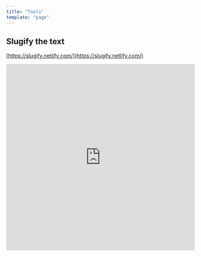 ```yaml
---
title: "Tools"
template: "page"
---
```


## Slugify the text

[https://slugify.netlify.com/](https://slugify.netlify.com/)

<iframe src="https://codesandbox.io/embed/003lko88ol?fontsize=14" title="parcel-sandbox" style="width:100%; height:500px; border:0; border-radius: 4px; overflow:hidden;" sandbox="allow-modals allow-forms allow-popups allow-scripts allow-same-origin"></iframe>
